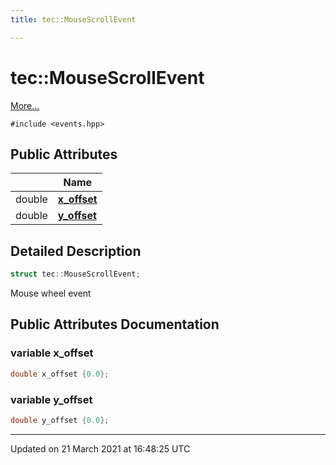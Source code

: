 ```yaml
---
title: tec::MouseScrollEvent

---
```


# tec::MouseScrollEvent



 [More...](#detailed-description)


`#include <events.hpp>`

## Public Attributes

|                | Name           |
| -------------- | -------------- |
| double | **[x_offset](/engine/Classes/structtec_1_1_mouse_scroll_event/#variable-x_offset)**  |
| double | **[y_offset](/engine/Classes/structtec_1_1_mouse_scroll_event/#variable-y_offset)**  |

## Detailed Description

```cpp
struct tec::MouseScrollEvent;
```


Mouse wheel event 

## Public Attributes Documentation

### variable x_offset

```cpp
double x_offset {0.0};
```


### variable y_offset

```cpp
double y_offset {0.0};
```


-------------------------------

Updated on 21 March 2021 at 16:48:25 UTC